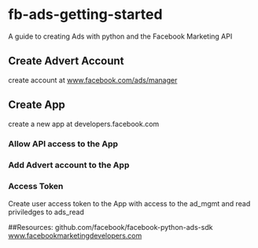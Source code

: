 # fb-ads-getting-started
A guide to creating Ads with python and the Facebook Marketing API

## Create Advert Account
create account at www.facebook.com/ads/manager

## Create App
create a new app at developers.facebook.com


### Allow API access to the App

### Add Advert account to the App

### Access Token
Create user access token to the App with access to the ad_mgmt and read priviledges to ads_read

##Resources:
github.com/facebook/facebook-python-ads-sdk
www.facebookmarketingdevelopers.com
